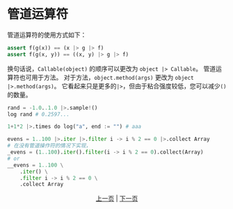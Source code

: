 # 管道运算符

管道运算符的使用方式如下：

```python
assert f(g(x)) == (x |> g |> f)
assert f(g(x, y)) == ((x, y) |> g |> f)
```

换句话说，`Callable(object)` 的顺序可以更改为 `object |> Callable`。
管道运算符也可用于方法。 对于方法，`object.method(args)` 更改为 `object |>.method(args)`。
它看起来只是更多的`|>`，但由于粘合强度较低，您可以减少`()`的数量。

```python
rand = -1.0..1.0 |>.sample!()
log rand # 0.2597...

1+1*2 |>.times do log("a", end := "") # aaa

evens = 1..100 |>.iter |>.filter i -> i % 2 == 0 |>.collect Array
# 在没有管道操作符的情况下实现，
_evens = (1..100).iter().filter(i -> i % 2 == 0).collect(Array)
# or
__evens = 1..100 \
    .iter() \
    .filter i -> i % 2 == 0 \
    .collect Array
```

<p align='center'>
    <a href='./30_error_handling.md'>上一页</a> | <a href='./32_integration_with_Python.md'>下一页</a>
</p>